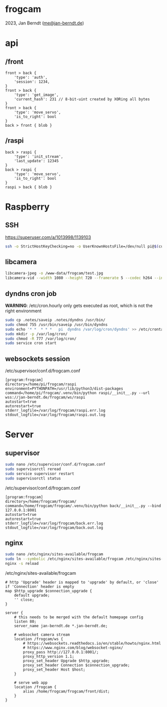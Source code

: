 # frogcam

2023, Jan Berndt (me@jan-berndt.de)

# api
## /front
```
front > back {
	'type': 'auth',
	'session': 1234,
}
front > back {
	'type': 'get_image',
	'current_hash': 231 // 8-bit-uint created by XORing all bytes
}
front > back {
	'type': 'move_servo',
	'is_to_right': bool
}
back > front { blob }
```
## /raspi
```
back > raspi {
	'type': 'init_stream',
	'last_update': 12345
}
back > raspi {
	'type': 'move_servo',
	'is_to_right': bool
}
raspi > back { blob }
```


# Raspberry

## SSH
https://superuser.com/a/1013998/1139103
```bash
ssh -o StrictHostKeyChecking=no -o UserKnownHostsFile=/dev/null pi@$(curl -s 'https://gist.githubusercontent.com/CheeseCrustery/a80945ec5a6d0dfa8e067b0f9849d71c/raw/ipv4.txt')
```

## libcamera
```bash
libcamera-jpeg -o /www-data/frogcam/test.jpg
libcamera-vid --width 1080 --height 720 --framerate 5 --codec h264 --inline --listen -o tcp://0.0.0.0:8000
```

## dyndns cron job
**WARNING**: /etc/cron.hourly only gets executed as root, which is not the right environment
```bash
sudo cp .notes/saveip .notes/dyndns /usr/bin/
sudo chmod 755 /usr/bin/saveip /usr/bin/dyndns
sudo echo '* *	* * *	pi	dyndns /var/log/cron/dyndns' >> /etc/crontab
sudo mkdir -p /var/log/cron/
sudo chmod -R 777 /var/log/cron/
sudo service cron start
```

## websockets session
/etc/supervisor/conf.d/frogcam.conf
```
[program:frogcam]
directory=/home/pi/frogcam/raspi
environment=PYTHONPATH=/usr/lib/python3/dist-packages
command=/home/pi/frogcam/.venv/bin/python raspi/__init__.py --url wss://jan-berndt.de/frogcam/ws/raspi
autostart=true
autorestart=true
stderr_logfile=/var/log/frogcam/raspi.err.log
stdout_logfile=/var/log/frogcam/raspi.out.log
```


# Server

## supervisor
```bash
sudo nano /etc/supervisor/conf.d/frogcam.conf
sudo supervisorctl reread
sudo service supervisor restart
sudo supervisorctl status
```

/etc/supervisor/conf.d/frogcam.conf
```
[program:frogcam]
directory=/home/frogcam/frogcam/
command=/home/frogcam/frogcam/.venv/bin/python back/__init__.py --bind 127.0.0.1:8001
autostart=true
autorestart=true
stderr_logfile=/var/log/frogcam/back.err.log
stdout_logfile=/var/log/frogcam/back.out.log
```

## nginx
```bash
sudo nano /etc/nginx/sites-available/frogcam
sudo ln --symbolic /etc/nginx/sites-available/frogcam /etc/nginx/sites-enabled/
nginx -s reload
```

/etc/nginx/sites-available/frogcam
```
# http 'Upgrade' header is mapped to 'upgrade' by default, or 'close' if 'Connection' header is empty
map $http_upgrade $connection_upgrade {
	default upgrade;
	'' close;
}

server {
    # this needs to be merged with the default homepage config
	listen 80;
	server_name jan-berndt.de *.jan-berndt.de;

	# websocket camera stream
	location /frogcam/ws {
		# https://websockets.readthedocs.io/en/stable/howto/nginx.html
		# https://www.nginx.com/blog/websocket-nginx/
		proxy_pass http://127.0.0.1:8001/;
		proxy_http_version 1.1;
		proxy_set_header Upgrade $http_upgrade;
		proxy_set_header Connection $connection_upgrade;
		proxy_set_header Host $host;
	}

	# serve web app
	location /frogcam {
		alias /home/frogcam/frogcam/front/dist;
	}
}

```
